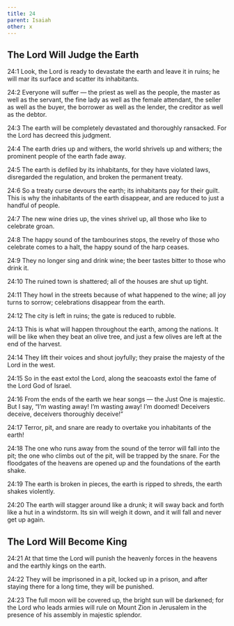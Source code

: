 ```yaml
---
title: 24
parent: Isaiah
other: x
---
```


## The Lord Will Judge the Earth

<a name="24:1">24:1</a> Look, the Lord is ready to devastate the earth
and leave it in ruins;
he will mar its surface
and scatter its inhabitants.

<a name="24:2">24:2</a> Everyone will suffer — the priest as well as the people,
the master as well as the servant,
the fine lady as well as the female attendant,
the seller as well as the buyer,
the borrower as well as the lender,
the creditor as well as the debtor.

<a name="24:3">24:3</a> The earth will be completely devastated
and thoroughly ransacked.
For the Lord has decreed this judgment.

<a name="24:4">24:4</a> The earth dries up and withers,
the world shrivels up and withers;
the prominent people of the earth fade away.

<a name="24:5">24:5</a> The earth is defiled by its inhabitants,
for they have violated laws,
disregarded the regulation,
and broken the permanent treaty.

<a name="24:6">24:6</a> So a treaty curse devours the earth;
its inhabitants pay for their guilt.
This is why the inhabitants of the earth disappear,
and are reduced to just a handful of people.

<a name="24:7">24:7</a> The new wine dries up,
the vines shrivel up,
all those who like to celebrate groan.

<a name="24:8">24:8</a> The happy sound of the tambourines stops,
the revelry of those who celebrate comes to a halt,
the happy sound of the harp ceases.

<a name="24:9">24:9</a> They no longer sing and drink wine;
the beer tastes bitter to those who drink it.

<a name="24:10">24:10</a> The ruined town is shattered;
all of the houses are shut up tight.

<a name="24:11">24:11</a> They howl in the streets because of what happened to the wine;
all joy turns to sorrow;
celebrations disappear from the earth.

<a name="24:12">24:12</a> The city is left in ruins;
the gate is reduced to rubble.

<a name="24:13">24:13</a> This is what will happen throughout the earth,
among the nations.
It will be like when they beat an olive tree,
and just a few olives are left at the end of the harvest.

<a name="24:14">24:14</a> They lift their voices and shout joyfully;
they praise the majesty of the Lord in the west.

<a name="24:15">24:15</a> So in the east extol the Lord,
along the seacoasts extol the fame of the Lord God of Israel.

<a name="24:16">24:16</a> From the ends of the earth we hear songs — 
the Just One is majestic.
But I say, “I’m wasting away! I’m wasting away! I’m doomed!
Deceivers deceive, deceivers thoroughly deceive!”

<a name="24:17">24:17</a> Terror, pit, and snare
are ready to overtake you inhabitants of the earth!

<a name="24:18">24:18</a> The one who runs away from the sound of the terror
will fall into the pit;
the one who climbs out of the pit,
will be trapped by the snare.
For the floodgates of the heavens are opened up
and the foundations of the earth shake.

<a name="24:19">24:19</a> The earth is broken in pieces,
the earth is ripped to shreds,
the earth shakes violently.

<a name="24:20">24:20</a> The earth will stagger around like a drunk;
it will sway back and forth like a hut in a windstorm.
Its sin will weigh it down,
and it will fall and never get up again.

## The Lord Will Become King

<a name="24:21">24:21</a> At that time the Lord will punish
the heavenly forces in the heavens
and the earthly kings on the earth.

<a name="24:22">24:22</a> They will be imprisoned in a pit,
locked up in a prison,
and after staying there for a long time, they will be punished.

<a name="24:23">24:23</a> The full moon will be covered up,
the bright sun will be darkened;
for the Lord who leads armies will rule
on Mount Zion in Jerusalem
in the presence of his assembly in majestic splendor.